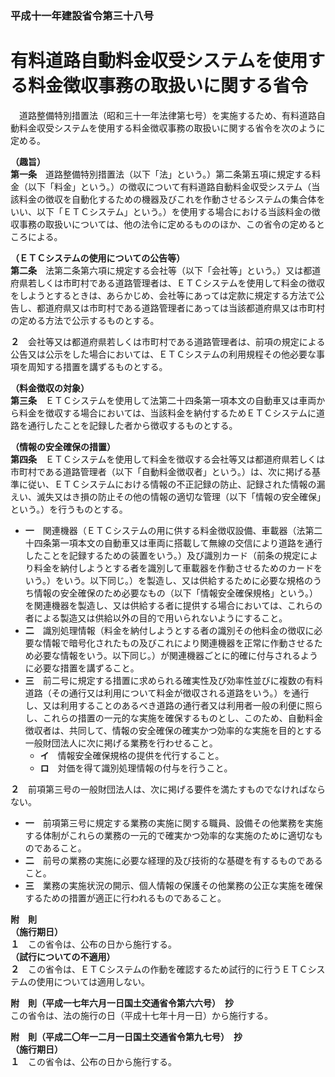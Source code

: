 ### 平成十一年建設省令第三十八号  
# 有料道路自動料金収受システムを使用する料金徴収事務の取扱いに関する省令  
　道路整備特別措置法（昭和三十一年法律第七号）を実施するため、有料道路自動料金収受システムを使用する料金徴収事務の取扱いに関する省令を次のように定める。  
  
**（趣旨）**  
**第一条**　道路整備特別措置法（以下「法」という。）第二条第五項に規定する料金（以下「料金」という。）の徴収について有料道路自動料金収受システム（当該料金の徴収を自動化するための機器及びこれを作動させるシステムの集合体をいい、以下「ＥＴＣシステム」という。）を使用する場合における当該料金の徴収事務の取扱いについては、他の法令に定めるもののほか、この省令の定めるところによる。  
  
**（ＥＴＣシステムの使用についての公告等）**  
**第二条**　法第二条第六項に規定する会社等（以下「会社等」という。）又は都道府県若しくは市町村である道路管理者は、ＥＴＣシステムを使用して料金の徴収をしようとするときは、あらかじめ、会社等にあっては定款に規定する方法で公告し、都道府県又は市町村である道路管理者にあっては当該都道府県又は市町村の定める方法で公示するものとする。  
  
**２**　会社等又は都道府県若しくは市町村である道路管理者は、前項の規定による公告又は公示をした場合においては、ＥＴＣシステムの利用規程その他必要な事項を周知する措置を講ずるものとする。  
  
**（料金徴収の対象）**  
**第三条**　ＥＴＣシステムを使用して法第二十四条第一項本文の自動車又は車両から料金を徴収する場合においては、当該料金を納付するためＥＴＣシステムに道路を通行したことを記録した者から徴収するものとする。  
  
**（情報の安全確保の措置）**  
**第四条**　ＥＴＣシステムを使用して料金を徴収する会社等又は都道府県若しくは市町村である道路管理者（以下「自動料金徴収者」という。）は、次に掲げる基準に従い、ＥＴＣシステムにおける情報の不正記録の防止、記録された情報の漏えい、滅失又はき損の防止その他の情報の適切な管理（以下「情報の安全確保」という。）を行うものとする。  
* **一**　関連機器（ＥＴＣシステムの用に供する料金徴収設備、車載器（法第二十四条第一項本文の自動車又は車両に搭載して無線の交信により道路を通行したことを記録するための装置をいう。）及び識別カード（前条の規定により料金を納付しようとする者を識別して車載器を作動させるためのカードをいう。）をいう。以下同じ。）を製造し、又は供給するために必要な規格のうち情報の安全確保のため必要なもの（以下「情報安全確保規格」という。）を関連機器を製造し、又は供給する者に提供する場合においては、これらの者による製造又は供給以外の目的で用いられないようにすること。  
* **二**　識別処理情報（料金を納付しようとする者の識別その他料金の徴収に必要な情報で暗号化されたもの及びこれにより関連機器を正常に作動させるため必要な情報をいう。以下同じ。）が関連機器ごとに的確に付与されるように必要な措置を講ずること。  
* **三**　前二号に規定する措置に求められる確実性及び効率性並びに複数の有料道路（その通行又は利用について料金が徴収される道路をいう。）を通行し、又は利用することのあるべき道路の通行者又は利用者一般の利便に照らし、これらの措置の一元的な実施を確保するものとし、このため、自動料金徴収者は、共同して、情報の安全確保の確実かつ効率的な実施を目的とする一般財団法人に次に掲げる業務を行わせること。  
	* **イ**　情報安全確保規格の提供を代行すること。  
	* **ロ**　対価を得て識別処理情報の付与を行うこと。  
  
**２**　前項第三号の一般財団法人は、次に掲げる要件を満たすものでなければならない。  
* **一**　前項第三号に規定する業務の実施に関する職員、設備その他業務を実施する体制がこれらの業務の一元的で確実かつ効率的な実施のために適切なものであること。  
* **二**　前号の業務の実施に必要な経理的及び技術的な基礎を有するものであること。  
* **三**　業務の実施状況の開示、個人情報の保護その他業務の公正な実施を確保するための措置が適正に行われるものであること。  
  
**附　則**  
**（施行期日）**  
**１**　この省令は、公布の日から施行する。  
**（試行についての不適用）**  
**２**　この省令は、ＥＴＣシステムの作動を確認するため試行的に行うＥＴＣシステムの使用については適用しない。  
  
**附　則（平成一七年六月一日国土交通省令第六六号）　抄**  
この省令は、法の施行の日（平成十七年十月一日）から施行する。  
  
**附　則（平成二〇年一二月一日国土交通省令第九七号）　抄**  
**（施行期日）**  
**１**　この省令は、公布の日から施行する。  
  
